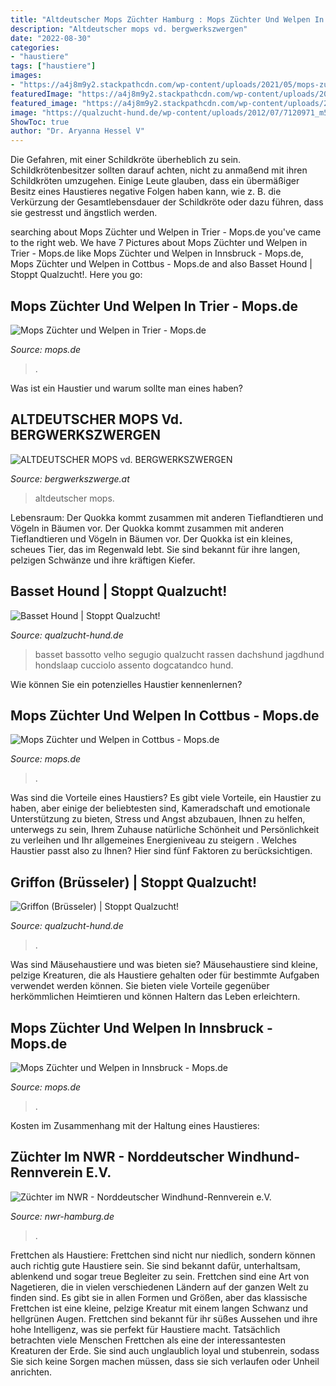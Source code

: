 ```yaml
---
title: "Altdeutscher Mops Züchter Hamburg : Mops Züchter Und Welpen In Cottbus"
description: "Altdeutscher mops vd. bergwerkszwergen"
date: "2022-08-30"
categories:
- "haustiere"
tags: ["haustiere"]
images:
- "https://a4j8m9y2.stackpathcdn.com/wp-content/uploads/2021/05/mops-zuechter-welpen-cottbus-1024x683.jpg"
featuredImage: "https://a4j8m9y2.stackpathcdn.com/wp-content/uploads/2021/05/mops-zuechter-welpen-innsbruck.jpg"
featured_image: "https://a4j8m9y2.stackpathcdn.com/wp-content/uploads/2021/05/mops-zuechter-welpen-cottbus-1024x683.jpg"
image: "https://qualzucht-hund.de/wp-content/uploads/2012/07/7120971_m5.jpg"
ShowToc: true
author: "Dr. Aryanna Hessel V"
---
```



Die Gefahren, mit einer Schildkröte überheblich zu sein.
Schildkrötenbesitzer sollten darauf achten, nicht zu anmaßend mit ihren Schildkröten umzugehen. Einige Leute glauben, dass ein übermäßiger Besitz eines Haustieres negative Folgen haben kann, wie z. B. die Verkürzung der Gesamtlebensdauer der Schildkröte oder dazu führen, dass sie gestresst und ängstlich werden.

	

		
searching about Mops Züchter und Welpen in Trier - Mops.de you've came to the right web. We have 7 Pictures about Mops Züchter und Welpen in Trier - Mops.de like Mops Züchter und Welpen in Innsbruck - Mops.de, Mops Züchter und Welpen in Cottbus - Mops.de and also Basset Hound | Stoppt Qualzucht!. Here you go:
		
    
## Mops Züchter Und Welpen In Trier - Mops.de

<img loading=lazy src="https://a4j8m9y2.stackpathcdn.com/wp-content/uploads/2021/05/mops-zuechter-welpen-trier.jpg" onerror="this.onerror=null;this.src='https://tse1.mm.bing.net/th?id=OIP.frXLeFFm_itxEL99DCLBJgHaFl&amp;pid=15.1';" alt="Mops Züchter und Welpen in Trier - Mops.de">

_Source: mops.de_

>. 

	

Was ist ein Haustier und warum sollte man eines haben?

    
## ALTDEUTSCHER MOPS Vd. BERGWERKSZWERGEN

<img loading=lazy src="https://file1.hpage.com/008848/11/bilder/img_20170721_142430.jpg" onerror="this.onerror=null;this.src='https://tse3.mm.bing.net/th?id=OIP.4AGd83fc6_v9kKjON6yUSgHaIX&amp;pid=15.1';" alt="ALTDEUTSCHER MOPS vd. BERGWERKSZWERGEN">

_Source: bergwerkszwerge.at_

>altdeutscher mops. 

	

Lebensraum: Der Quokka kommt zusammen mit anderen Tieflandtieren und Vögeln in Bäumen vor.
Der Quokka kommt zusammen mit anderen Tieflandtieren und Vögeln in Bäumen vor. Der Quokka ist ein kleines, scheues Tier, das im Regenwald lebt. Sie sind bekannt für ihre langen, pelzigen Schwänze und ihre kräftigen Kiefer.

    
## Basset Hound | Stoppt Qualzucht!

<img loading=lazy src="https://qualzucht-hund.de/wp-content/uploads/2012/07/7120971_m5.jpg" onerror="this.onerror=null;this.src='https://tse2.mm.bing.net/th?id=OIP.wLkGrfy-XXNZoeSpp4WepQHaI6&amp;pid=15.1';" alt="Basset Hound | Stoppt Qualzucht!">

_Source: qualzucht-hund.de_

>basset bassotto velho segugio qualzucht rassen dachshund jagdhund hondslaap cucciolo assento dogcatandco hund. 

	

Wie können Sie ein potenzielles Haustier kennenlernen?

    
## Mops Züchter Und Welpen In Cottbus - Mops.de

<img loading=lazy src="https://a4j8m9y2.stackpathcdn.com/wp-content/uploads/2021/05/mops-zuechter-welpen-cottbus-1024x683.jpg" onerror="this.onerror=null;this.src='https://tse2.mm.bing.net/th?id=OIP.lgulut6zFf5cxfd9Gfvb-AHaE8&amp;pid=15.1';" alt="Mops Züchter und Welpen in Cottbus - Mops.de">

_Source: mops.de_

>. 

	

Was sind die Vorteile eines Haustiers?
Es gibt viele Vorteile, ein Haustier zu haben, aber einige der beliebtesten sind, Kameradschaft und emotionale Unterstützung zu bieten, Stress und Angst abzubauen, Ihnen zu helfen, unterwegs zu sein, Ihrem Zuhause natürliche Schönheit und Persönlichkeit zu verleihen und Ihr allgemeines Energieniveau zu steigern . Welches Haustier passt also zu Ihnen? Hier sind fünf Faktoren zu berücksichtigen.

    
## Griffon (Brüsseler) | Stoppt Qualzucht!

<img loading=lazy src="https://qualzucht-hund.de/wp-content/uploads/2012/07/11550636_s1.jpg" onerror="this.onerror=null;this.src='https://tse3.mm.bing.net/th?id=OIP.ilGZqLKWgTB_iWLb08QmmwAAAA&amp;pid=15.1';" alt="Griffon (Brüsseler) | Stoppt Qualzucht!">

_Source: qualzucht-hund.de_

>. 

	

Was sind Mäusehaustiere und was bieten sie?
Mäusehaustiere sind kleine, pelzige Kreaturen, die als Haustiere gehalten oder für bestimmte Aufgaben verwendet werden können. Sie bieten viele Vorteile gegenüber herkömmlichen Heimtieren und können Haltern das Leben erleichtern.

    
## Mops Züchter Und Welpen In Innsbruck - Mops.de

<img loading=lazy src="https://a4j8m9y2.stackpathcdn.com/wp-content/uploads/2021/05/mops-zuechter-welpen-innsbruck.jpg" onerror="this.onerror=null;this.src='https://tse2.mm.bing.net/th?id=OIP.6vhETfZG27JxpFwED1jQuAHaE8&amp;pid=15.1';" alt="Mops Züchter und Welpen in Innsbruck - Mops.de">

_Source: mops.de_

>. 

	

Kosten im Zusammenhang mit der Haltung eines Haustieres:

    
## Züchter Im NWR - Norddeutscher Windhund-Rennverein E.V.

<img loading=lazy src="https://www.nwr-hamburg.de/assets/images/4/04. Züchter-a90a8ef7.jpg" onerror="this.onerror=null;this.src='https://tse4.mm.bing.net/th?id=OIP.RAn7BjZn779onHeXVNmNSQHaID&amp;pid=15.1';" alt="Züchter im NWR - Norddeutscher Windhund-Rennverein e.V.">

_Source: nwr-hamburg.de_

>. 

	

Frettchen als Haustiere: Frettchen sind nicht nur niedlich, sondern können auch richtig gute Haustiere sein. Sie sind bekannt dafür, unterhaltsam, ablenkend und sogar treue Begleiter zu sein.
Frettchen sind eine Art von Nagetieren, die in vielen verschiedenen Ländern auf der ganzen Welt zu finden sind. Es gibt sie in allen Formen und Größen, aber das klassische Frettchen ist eine kleine, pelzige Kreatur mit einem langen Schwanz und hellgrünen Augen. Frettchen sind bekannt für ihr süßes Aussehen und ihre hohe Intelligenz, was sie perfekt für Haustiere macht. Tatsächlich betrachten viele Menschen Frettchen als eine der interessantesten Kreaturen der Erde. Sie sind auch unglaublich loyal und stubenrein, sodass Sie sich keine Sorgen machen müssen, dass sie sich verlaufen oder Unheil anrichten.

